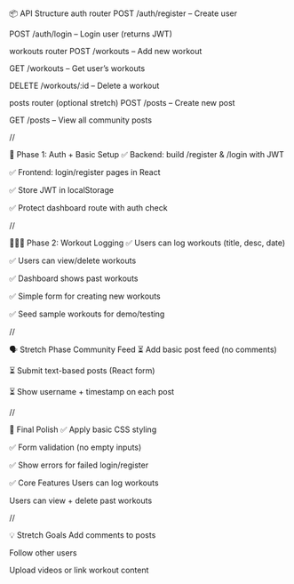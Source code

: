📦 API Structure
auth router
POST /auth/register – Create user

POST /auth/login – Login user (returns JWT)

workouts router
POST /workouts – Add new workout

GET /workouts – Get user’s workouts

DELETE /workouts/:id – Delete a workout

posts router (optional stretch)
POST /posts – Create new post

GET /posts – View all community posts

//

🧩 Phase 1: Auth + Basic Setup
✅ Backend: build /register & /login with JWT

✅ Frontend: login/register pages in React

✅ Store JWT in localStorage

✅ Protect dashboard route with auth check

//

🏋🏽‍♂️ Phase 2: Workout Logging
✅ Users can log workouts (title, desc, date)

✅ Users can view/delete workouts

✅ Dashboard shows past workouts

✅ Simple form for creating new workouts

✅ Seed sample workouts for demo/testing

//

🗣️ Stretch Phase Community Feed
⏳ Add basic post feed (no comments)

⏳ Submit text-based posts (React form)

⏳ Show username + timestamp on each post

//

🎨 Final Polish
✅ Apply basic CSS styling

✅ Form validation (no empty inputs)

✅ Show errors for failed login/register

✅ Core Features
Users can log workouts

Users can view + delete past workouts

//

💡 Stretch Goals
Add comments to posts

Follow other users

Upload videos or link workout content
